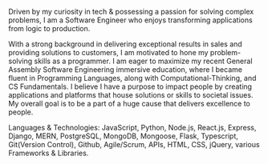 Driven by my curiosity in tech & possessing a passion for solving complex problems, I am a Software Engineer who enjoys transforming applications from logic to production.

With a strong background in delivering exceptional results in sales and providing solutions to customers, I am motivated to hone my problem-solving skills as a programmer. I am eager to maximize my recent General Assembly Software Engineering immersive education, where I became fluent in Programming Languages, along with Computational-Thinking, and CS Fundamentals. I believe I have a purpose to impact people by creating applications and platforms that house solutions or skills to societal issues. My overall goal is to be a part of a huge cause that delivers excellence to people.

Languages & Technologies:
JavaScript, Python, Node.js, React.js, Express, Django, MERN, PostgreSQL, MongoDB, Mongoose, Flask, Typescript, Git(Version Control), Github, Agile/Scrum, APIs, HTML, CSS, jQuery, various Frameworks & Libraries.
